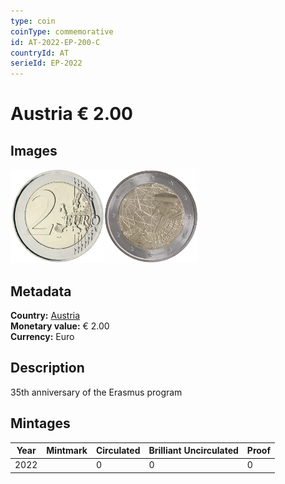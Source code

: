 ```yaml
---
type: coin
coinType: commemorative
id: AT-2022-EP-200-C
countryId: AT
serieId: EP-2022
---
```


# Austria € 2.00

## Images

<img src="../../Images/common-2007-200.webp" height="150" alt="Front image"><img src="Images/AT-2022-200.webp" height="150" alt="Back image">

## Metadata

**Country:** [Austria](../../Countries/Austria/index.md)\
**Monetary value:** € 2.00\
**Currency:** Euro

## Description

35th anniversary of the Erasmus program

## Mintages

| Year | Mintmark | Circulated | Brilliant Uncirculated | Proof |
| ---- | -------- | ---------- | ---------------------- | ----- |
| 2022 |          | 0          | 0                      | 0     |
